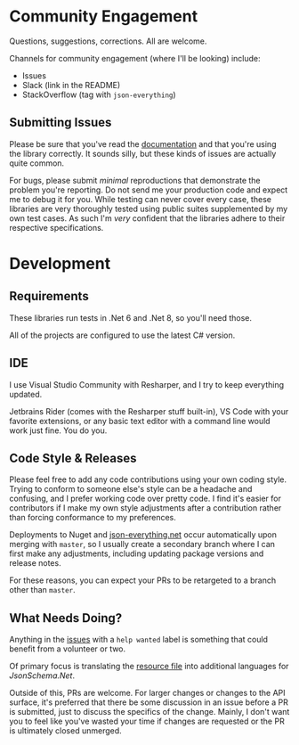 # Community Engagement

Questions, suggestions, corrections.  All are welcome.

Channels for community engagement (where I'll be looking) include:

- Issues
- Slack (link in the README)
- StackOverflow (tag with `json-everything`)

## Submitting Issues

Please be sure that you've read the [documentation](https://docs.json-everything.net) and that you're using the library correctly.  It sounds silly, but these kinds of issues are actually quite common.

For bugs, please submit _minimal_ reproductions that demonstrate the problem you're reporting.  Do not send me your production code and expect me to debug it for you.  While testing can never cover every case, these libraries are very thoroughly tested using public suites supplemented by my own test cases.  As such I'm _very_ confident that the libraries adhere to their respective specifications.

# Development

## Requirements

These libraries run tests in .Net 6 and .Net 8, so you'll need those.

All of the projects are configured to use the latest C# version.

## IDE

I use Visual Studio Community with Resharper, and I try to keep everything updated.

Jetbrains Rider (comes with the Resharper stuff built-in), VS Code with your favorite extensions, or any basic text editor with a command line would work just fine.  You do you.

## Code Style & Releases

Please feel free to add any code contributions using your own coding style.  Trying to conform to someone else's style can be a headache and confusing, and I prefer working code over pretty code.  I find it's easier for contributors if I make my own style adjustments after a contribution rather than forcing conformance to my preferences.

Deployments to Nuget and [json-everything.net](https://json-everything.net) occur automatically upon merging with `master`, so I usually create a secondary branch where I can first make any adjustments, including updating package versions and release notes.

For these reasons, you can expect your PRs to be retargeted to a branch other than `master`.

## What Needs Doing?

Anything in the [issues](https://github.com/gregsdennis/json-everything/issues?q=is%3Aopen+is%3Aissue+label%3A%22help+wanted%22) with a `help wanted` label is something that could benefit from a volunteer or two.

Of primary focus is translating the [resource file](https://github.com/gregsdennis/json-everything/blob/master/JsonSchema/Localization/Resources.resx) into additional languages for _JsonSchema.Net_.

Outside of this, PRs are welcome.  For larger changes or changes to the API surface, it's preferred that there be some discussion in an issue before a PR is submitted, just to discuss the specifics of the change.  Mainly, I don't want you to feel like you've wasted your time if changes are requested or the PR is ultimately closed unmerged.
